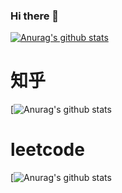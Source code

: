 ### Hi there 👋

<!--
**chendl111/chendl111** is a ✨ _special_ ✨ repository because its `README.md` (this file) appears on your GitHub profile.

Here are some ideas to get you started:

- 🔭 I’m currently working on ...
- 🌱 I’m currently learning ...
- 👯 I’m looking to collaborate on ...
- 🤔 I’m looking for help with ...
- 💬 Ask me about ...
- 📫 How to reach me: ...
- 😄 Pronouns: ...
- ⚡ Fun fact: ...
-->
[![Anurag's github stats](https://github-readme-stats.vercel.app/api?username=chendl111)](https://github.com/anuraghazra/github-readme-stats)
# 知乎
[![Anurag's github stats](https://stats.justsong.cn/api/zhihu?username=chendl111)
# leetcode
[![Anurag's github stats](https://stats.justsong.cn/api/leetcode/?username=chendl111)
